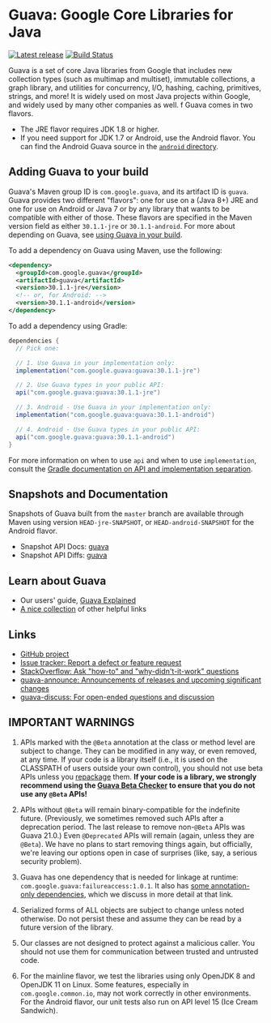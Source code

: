 # Guava: Google Core Libraries for Java

[![Latest release](https://img.shields.io/github/release/google/guava.svg)](https://github.com/google/guava/releases/latest)
[![Build Status](https://github.com/google/guava/workflows/CI/badge.svg?branch=master)](https://github.com/google/guava/actions)

Guava is a set of core Java libraries from Google that includes new collection types
(such as multimap and multiset), immutable collections, a graph library, and
utilities for concurrency, I/O, hashing, caching, primitives, strings, and more! It
is widely used on most Java projects within Google, and widely used by many
other companies as well.
f
Guava comes in two flavors.

*   The JRE flavor requires JDK 1.8 or higher.
*   If you need support for JDK 1.7 or Android, use the Android flavor. You can
    find the Android Guava source in the [`android` directory].

[`android` directory]: https://github.com/google/guava/tree/master/android

## Adding Guava to your build

Guava's Maven group ID is `com.google.guava`, and its artifact ID is `guava`.
Guava provides two different "flavors": one for use on a (Java 8+) JRE and one
for use on Android or Java 7 or by any library that wants to be compatible with
either of those. These flavors are specified in the Maven version field as
either `30.1.1-jre` or `30.1.1-android`. For more about depending on Guava, see
[using Guava in your build].

To add a dependency on Guava using Maven, use the following:

```xml
<dependency>
  <groupId>com.google.guava</groupId>
  <artifactId>guava</artifactId>
  <version>30.1.1-jre</version>
  <!-- or, for Android: -->
  <version>30.1.1-android</version>
</dependency>
```

To add a dependency using Gradle:

```gradle
dependencies {
  // Pick one:

  // 1. Use Guava in your implementation only:
  implementation("com.google.guava:guava:30.1.1-jre")

  // 2. Use Guava types in your public API:
  api("com.google.guava:guava:30.1.1-jre")

  // 3. Android - Use Guava in your implementation only:
  implementation("com.google.guava:guava:30.1.1-android")

  // 4. Android - Use Guava types in your public API:
  api("com.google.guava:guava:30.1.1-android")
}
```

For more information on when to use `api` and when to use `implementation`,
consult the
[Gradle documentation on API and implementation separation](https://docs.gradle.org/current/userguide/java_library_plugin.html#sec:java_library_separation).

## Snapshots and Documentation

Snapshots of Guava built from the `master` branch are available through Maven
using version `HEAD-jre-SNAPSHOT`, or `HEAD-android-SNAPSHOT` for the Android
flavor.

-   Snapshot API Docs: [guava][guava-snapshot-api-docs]
-   Snapshot API Diffs: [guava][guava-snapshot-api-diffs]

## Learn about Guava

-   Our users' guide, [Guava Explained]
-   [A nice collection](http://www.tfnico.com/presentations/google-guava) of
    other helpful links

## Links

-   [GitHub project](https://github.com/google/guava)
-   [Issue tracker: Report a defect or feature request](https://github.com/google/guava/issues/new)
-   [StackOverflow: Ask "how-to" and "why-didn't-it-work" questions](https://stackoverflow.com/questions/ask?tags=guava+java)
-   [guava-announce: Announcements of releases and upcoming significant changes](http://groups.google.com/group/guava-announce)
-   [guava-discuss: For open-ended questions and discussion](http://groups.google.com/group/guava-discuss)

## IMPORTANT WARNINGS

1.  APIs marked with the `@Beta` annotation at the class or method level are
    subject to change. They can be modified in any way, or even removed, at any
    time. If your code is a library itself (i.e., it is used on the CLASSPATH of
    users outside your own control), you should not use beta APIs unless you
    [repackage] them. **If your code is a library, we strongly recommend using
    the [Guava Beta Checker] to ensure that you do not use any `@Beta` APIs!**

2.  APIs without `@Beta` will remain binary-compatible for the indefinite
    future. (Previously, we sometimes removed such APIs after a deprecation
    period. The last release to remove non-`@Beta` APIs was Guava 21.0.) Even
    `@Deprecated` APIs will remain (again, unless they are `@Beta`). We have no
    plans to start removing things again, but officially, we're leaving our
    options open in case of surprises (like, say, a serious security problem).

3.  Guava has one dependency that is needed for linkage at runtime:
    `com.google.guava:failureaccess:1.0.1`. It also has
    [some annotation-only dependencies][guava-deps], which we discuss in more
    detail at that link.

4.  Serialized forms of ALL objects are subject to change unless noted
    otherwise. Do not persist these and assume they can be read by a future
    version of the library.

5.  Our classes are not designed to protect against a malicious caller. You
    should not use them for communication between trusted and untrusted code.

6.  For the mainline flavor, we test the libraries using only OpenJDK 8 and
    OpenJDK 11 on Linux. Some features, especially in `com.google.common.io`,
    may not work correctly in other environments. For the Android flavor, our
    unit tests also run on API level 15 (Ice Cream Sandwich).

[guava-snapshot-api-docs]: https://guava.dev/releases/snapshot-jre/api/docs/
[guava-snapshot-api-diffs]: https://guava.dev/releases/snapshot-jre/api/diffs/
[Guava Explained]: https://github.com/google/guava/wiki/Home
[Guava Beta Checker]: https://github.com/google/guava-beta-checker

<!-- References -->

[using Guava in your build]: https://github.com/google/guava/wiki/UseGuavaInYourBuild
[repackage]: https://github.com/google/guava/wiki/UseGuavaInYourBuild#what-if-i-want-to-use-beta-apis-from-a-library-that-people-use-as-a-dependency
[guava-deps]: https://github.com/google/guava/wiki/UseGuavaInYourBuild#what-about-guavas-own-dependencies
